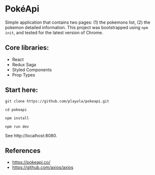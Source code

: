 # PokéApi

Simple application that contains two pages: (1) the pokemons list, (2) the pokemon detailed information. This project was bootstrapped using `npm init`, and tested for the latest version of Chrome.

## Core libraries:
* React
* Redux Saga
* Styled Components
* Prop Types

## Start here:
```
git clone https://github.com/playola/pokeapi.git

cd pokeapi

npm install

npm run dev
```
See http://localhost:8080.

## References
* https://pokeapi.co/
* https://github.com/axios/axios

